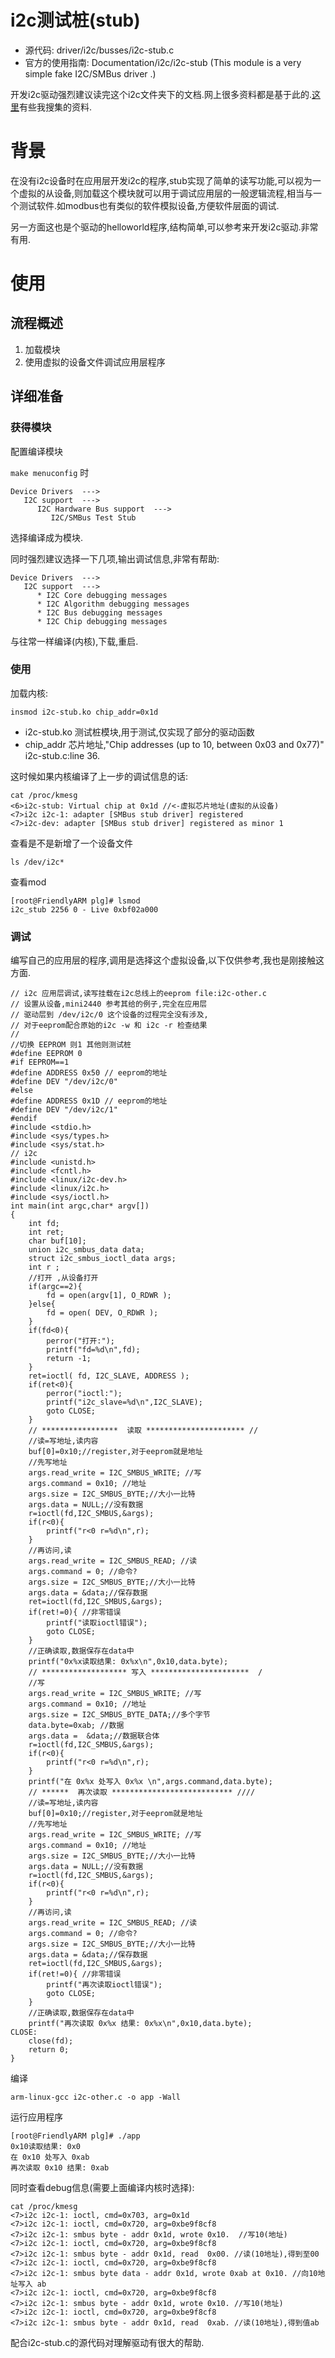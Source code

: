 # i2c测试桩(stub)

* 源代码: driver/i2c/busses/i2c-stub.c 
* 官方的使用指南: Documentation/i2c/i2c-stub (This module is a very simple fake I2C/SMBus driver .)

开发i2c驱动强烈建议读完这个i2c文件夹下的文档.网上很多资料都是基于此的.[这里](i2c)有些我搜集的资料.

# 背景

在没有i2c设备时在应用层开发i2c的程序,stub实现了简单的读写功能,可以视为一个虚拟的从设备,则加载这个模块就可以用于调试应用层的一般逻辑流程,相当与一个测试软件.如modbus也有类似的软件模拟设备,方便软件层面的调试.

另一方面这也是个驱动的helloworld程序,结构简单,可以参考来开发i2c驱动.非常有用.

# 使用

## 流程概述

1. 加载模块
2. 使用虚拟的设备文件调试应用层程序

## 详细准备

### 获得模块

配置编译模块

`make menuconfig` 时
```
Device Drivers  ---> 
   I2C support  --->
      I2C Hardware Bus support  --->
         I2C/SMBus Test Stub 
```

选择编译成为模块.

同时强烈建议选择一下几项,输出调试信息,非常有帮助:
```
Device Drivers  ---> 
   I2C support  --->
      * I2C Core debugging messages
      * I2C Algorithm debugging messages
      * I2C Bus debugging messages
      * I2C Chip debugging messages 
```
与往常一样编译(内核),下载,重启.

### 使用

加载内核:
```
insmod i2c-stub.ko chip_addr=0x1d
```
*  i2c-stub.ko 测试桩模块,用于测试,仅实现了部分的驱动函数
*  chip_addr 芯片地址,"Chip addresses (up to 10, between 0x03 and 0x77)" i2c-stub.c:line 36.

这时候如果内核编译了上一步的调试信息的话:

```
cat /proc/kmesg
<6>i2c-stub: Virtual chip at 0x1d //<-虚拟芯片地址(虚拟的从设备)
<7>i2c i2c-1: adapter [SMBus stub driver] registered
<7>i2c-dev: adapter [SMBus stub driver] registered as minor 1
```

查看是不是新增了一个设备文件
```
ls /dev/i2c*
```
查看mod
```
[root@FriendlyARM plg]# lsmod
i2c_stub 2256 0 - Live 0xbf02a000

```
### 调试

编写自己的应用层的程序,调用是选择这个虚拟设备,以下仅供参考,我也是刚接触这方面.

```
// i2c 应用层调试,读写挂载在i2c总线上的eeprom file:i2c-other.c
// 设置从设备,mini2440 参考其给的例子,完全在应用层
// 驱动层到 /dev/i2c/0 这个设备的过程完全没有涉及,
// 对于eeprom配合原始的i2c -w 和 i2c -r 检查结果
//
//切换 EEPROM 则1 其他则测试桩
#define EEPROM 0
#if EEPROM==1
#define ADDRESS 0x50 // eeprom的地址
#define DEV "/dev/i2c/0"
#else
#define ADDRESS 0x1D // eeprom的地址
#define DEV "/dev/i2c/1"
#endif
#include <stdio.h>
#include <sys/types.h>
#include <sys/stat.h>
// i2c
#include <unistd.h>
#include <fcntl.h>
#include <linux/i2c-dev.h>
#include <linux/i2c.h>
#include <sys/ioctl.h>
int main(int argc,char* argv[])
{
	int fd;
	int ret;
	char buf[10];
	union i2c_smbus_data data;
	struct i2c_smbus_ioctl_data args;
	int r ;
	//打开 ,从设备打开
	if(argc==2){
		fd = open(argv[1], O_RDWR );
	}else{
		fd = open( DEV, O_RDWR );
	}
	if(fd<0){
		perror("打开:");
		printf("fd=%d\n",fd);
		return -1;
	}
	ret=ioctl( fd, I2C_SLAVE, ADDRESS );
	if(ret<0){
		perror("ioctl:");
		printf("i2c_slave=%d\n",I2C_SLAVE);
		goto CLOSE;
	}
	// *****************  读取 ********************** //
	//读=写地址,读内容
	buf[0]=0x10;//register,对于eeprom就是地址
	//先写地址
	args.read_write = I2C_SMBUS_WRITE; //写
	args.command = 0x10; //地址
	args.size = I2C_SMBUS_BYTE;//大小一比特
	args.data = NULL;//没有数据
	r=ioctl(fd,I2C_SMBUS,&args);
	if(r<0){
		printf("r<0 r=%d\n",r);
	}
	//再访问,读
	args.read_write = I2C_SMBUS_READ; //读
	args.command = 0; //命令?
	args.size = I2C_SMBUS_BYTE;//大小一比特
	args.data = &data;//保存数据
	ret=ioctl(fd,I2C_SMBUS,&args);
	if(ret!=0){ //非零错误
		printf("读取ioctl错误");
		goto CLOSE;
	}
	//正确读取,数据保存在data中
	printf("0x%x读取结果: 0x%x\n",0x10,data.byte);
	// ******************* 写入 **********************  /
	//写
	args.read_write = I2C_SMBUS_WRITE; //写
	args.command = 0x10; //地址
	args.size = I2C_SMBUS_BYTE_DATA;//多个字节
	data.byte=0xab; //数据
	args.data =  &data;//数据联合体
	r=ioctl(fd,I2C_SMBUS,&args);
	if(r<0){
		printf("r<0 r=%d\n",r);
	}
	printf("在 0x%x 处写入 0x%x \n",args.command,data.byte);
	// ******  再次读取 *************************** ////
	//读=写地址,读内容
	buf[0]=0x10;//register,对于eeprom就是地址
	//先写地址
	args.read_write = I2C_SMBUS_WRITE; //写
	args.command = 0x10; //地址
	args.size = I2C_SMBUS_BYTE;//大小一比特
	args.data = NULL;//没有数据
	r=ioctl(fd,I2C_SMBUS,&args);
	if(r<0){
		printf("r<0 r=%d\n",r);
	}
	//再访问,读
	args.read_write = I2C_SMBUS_READ; //读
	args.command = 0; //命令?
	args.size = I2C_SMBUS_BYTE;//大小一比特
	args.data = &data;//保存数据
	ret=ioctl(fd,I2C_SMBUS,&args);
	if(ret!=0){ //非零错误
		printf("再次读取ioctl错误");
		goto CLOSE;
	}
	//正确读取,数据保存在data中
	printf("再次读取 0x%x 结果: 0x%x\n",0x10,data.byte);
CLOSE:
	close(fd);
	return 0;
}
```
编译
```
arm-linux-gcc i2c-other.c -o app -Wall
```
运行应用程序
```
[root@FriendlyARM plg]# ./app 
0x10读取结果: 0x0
在 0x10 处写入 0xab 
再次读取 0x10 结果: 0xab
```

同时查看debug信息(需要上面编译内核时选择):
```
cat /proc/kmesg
<7>i2c i2c-1: ioctl, cmd=0x703, arg=0x1d
<7>i2c i2c-1: ioctl, cmd=0x720, arg=0xbe9f8cf8
<7>i2c i2c-1: smbus byte - addr 0x1d, wrote 0x10.  //写10(地址)
<7>i2c i2c-1: ioctl, cmd=0x720, arg=0xbe9f8cf8
<7>i2c i2c-1: smbus byte - addr 0x1d, read  0x00. //读(10地址),得到至00
<7>i2c i2c-1: ioctl, cmd=0x720, arg=0xbe9f8cf8
<7>i2c i2c-1: smbus byte data - addr 0x1d, wrote 0xab at 0x10. //向10地址写入 ab
<7>i2c i2c-1: ioctl, cmd=0x720, arg=0xbe9f8cf8
<7>i2c i2c-1: smbus byte - addr 0x1d, wrote 0x10. //写10(地址)
<7>i2c i2c-1: ioctl, cmd=0x720, arg=0xbe9f8cf8
<7>i2c i2c-1: smbus byte - addr 0x1d, read  0xab. //读(10地址),得到值ab
```

配合i2c-stub.c的源代码对理解驱动有很大的帮助.